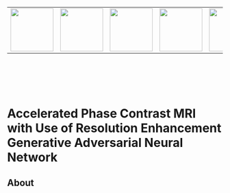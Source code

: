 <table>
<tr>
<td><img src='imgs/Subject_002.gif' width=100></td>
<td><img src='imgs/Subject_004.gif' width=100></td>
<td><img src='imgs/Subject_018.gif' width=100></td>
<td><img src='imgs/Subject_021.gif' width=100></td>
<td><img src='imgs/Subject_026.gif' width=100></td>
</tr>
</table>

<br><br><br><br>

# Accelerated Phase Contrast MRI with Use of Resolution Enhancement Generative Adversarial Neural Network 

## About 
